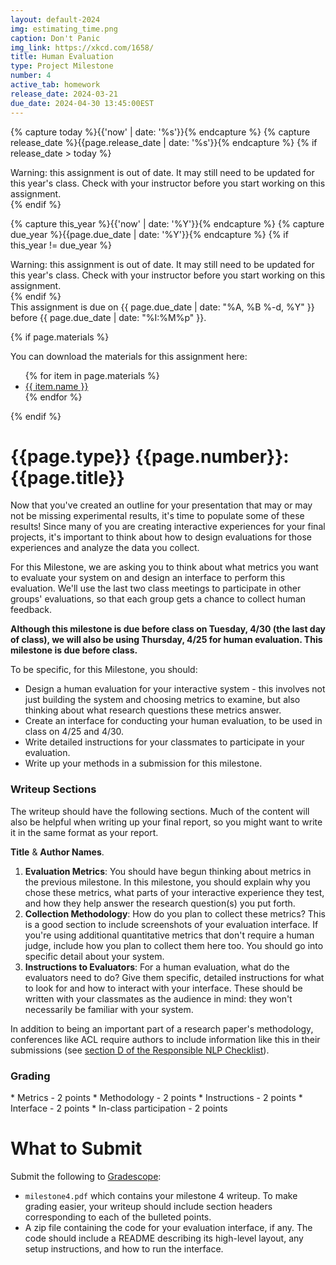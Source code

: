 ```yaml
---
layout: default-2024
img: estimating_time.png
caption: Don't Panic
img_link: https://xkcd.com/1658/
title: Human Evaluation
type: Project Milestone
number: 4
active_tab: homework
release_date: 2024-03-21
due_date: 2024-04-30 13:45:00EST
---
```


<!-- Check whether the assignment is ready to release -->
{% capture today %}{{'now' | date: '%s'}}{% endcapture %}
{% capture release_date %}{{page.release_date | date: '%s'}}{% endcapture %}
{% if release_date > today %}
<div class="alert alert-danger">
Warning: this assignment is out of date.  It may still need to be updated for this year's class.  Check with your instructor before you start working on this assignment.
</div>
{% endif %}
<!-- End of check whether the assignment is up to date -->


<!-- Check whether the assignment is up to date -->
{% capture this_year %}{{'now' | date: '%Y'}}{% endcapture %}
{% capture due_year %}{{page.due_date | date: '%Y'}}{% endcapture %}
{% if this_year != due_year %}
<div class="alert alert-danger">
Warning: this assignment is out of date.  It may still need to be updated for this year's class.  Check with your instructor before you start working on this assignment.
</div>
{% endif %}
<!-- End of check whether the assignment is up to date -->


<div class="alert alert-info">
This assignment is due on {{ page.due_date | date: "%A, %B %-d, %Y" }} before {{ page.due_date | date: "%I:%M%p" }}. 
</div>

{% if page.materials %}
<div class="alert alert-info">
You can download the materials for this assignment here:
<ul>
{% for item in page.materials %}
<li><a href="{{item.url}}">{{ item.name }}</a></li>
{% endfor %}
</ul>
</div>
{% endif %}


{{page.type}} {{page.number}}: {{page.title}}
=============================================================

Now that you've created an outline for your presentation that may or may not be missing experimental results, it's time
to populate some of these results! Since many of you are creating interactive experiences for your final projects,
it's important to think about how to design evaluations for those experiences and analyze the data you collect.

For this Milestone, we are asking you to think about what metrics you want to evaluate your system on and design an
interface to perform this evaluation. We'll use the last two class meetings to participate in other groups' evaluations,
so that each group gets a chance to collect human feedback.

**Although this milestone is due before class on Tuesday, 4/30 (the last day of class), we will also be using
Thursday, 4/25 for human evaluation. This milestone is due before class.**

To be specific, for this Milestone, you should:

* Design a human evaluation for your interactive system - this involves not just building the system and choosing
  metrics to examine, but also thinking about what research questions these metrics answer.
* Create an interface for conducting your human evaluation, to be used in class on 4/25 and 4/30.
* Write detailed instructions for your classmates to participate in your evaluation.
* Write up your methods in a submission for this milestone.

### Writeup Sections

The writeup should have the following sections. Much of the content will also be helpful when writing up your final
report, so you might want to write it in the same format as your report.

__Title__ & __Author Names__.

1. __Evaluation Metrics__: You should have begun thinking about metrics in the previous milestone. In this milestone,
   you should explain why you chose these metrics, what parts of your interactive experience they test, and how they
   help answer the research question(s) you put forth.
2. __Collection Methodology__: How do you plan to collect these metrics? This is a good section to include screenshots
   of your evaluation interface. If you're using additional quantitative metrics that don't require a human judge,
   include how you plan to collect them here too. You should go into specific detail about your system.
3. __Instructions to Evaluators__: For a human evaluation, what do the evaluators need to do? Give them specific,
   detailed instructions for what to look for and how to interact with your interface. These should be written with your
   classmates as the audience in mind: they won't necessarily be familiar with your system.

In addition to being an important part of a research paper's methodology, conferences like ACL require authors to
include information like this in their submissions (see
[section D of the Responsible NLP Checklist](https://aclrollingreview.org/static/responsibleNLPresearch.pdf)).

### Grading

<div class="alert alert-warning" markdown="1">
* Metrics - 2 points
* Methodology - 2 points
* Instructions - 2 points
* Interface - 2 points
* In-class participation - 2 points
</div>

# What to Submit

Submit the following to [Gradescope]({{page.submission_link}}):

* `milestone4.pdf` which contains your milestone 4 writeup. To make grading easier, your writeup should include
  section headers corresponding to each of the bulleted points.
* A zip file containing the code for your evaluation interface, if any. The code should include a README describing its
  high-level layout, any setup instructions, and how to run the interface.
